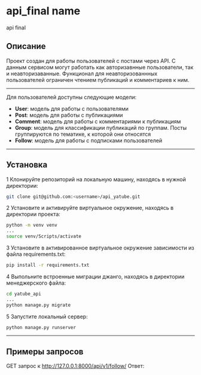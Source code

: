 # api_final name
api final
## Описание
Проект создан для работы пользователей с постами через API. С данным сервисом могут работать как авторизавнные пользователи, так и неавторизаванные. Функционал для неавторизованнных пользователей ограничен чтением публикаций и комментариев к ним.
___
Для пользователей доступны следующие модели:
- **User**: модель для работы с пользователями
- **Post**: модель для работы с публикациями
- **Comment**: модель для работы с комментариями к публикациям
- **Group**: модель для классификации публикаций по группам. Посты группируются по тематике, к которой они относятся
- **Follow**: модель для работы с подписками пользователей
___
## Установка
1 Клонируйте репозиторий на локальную машину, находясь в нужной директории:
```bash
git clone git@github.com:<username>/api_yatube.git
```
2 Установите и активируйте виртуальное окружение, находясь в директории проекта:
```bash
python -m venv venv
...
source venv/Scripts/activate
```
3 Установите в активированное виртуальное окружение зависимости из файла requirements.txt:
```bash
pip install -r requirements.txt
```
4 Выпольните встроенные миграции джанго, находясь в директории менеджерского файла:
```bash
cd yatube_api
...
python manage.py migrate
```
5 Запустите локальный сервер:
```bash
python manage.py runserver
```
___
## Примеры запросов
GET запрос к http://127.0.0.1:8000/api/v1/follow/
Ответ: 

